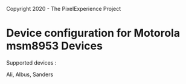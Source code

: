 Copyright 2020 - The PixelExperience Project

Device configuration for Motorola msm8953 Devices
======================================

Supported devices :

Ali, Albus, Sanders
